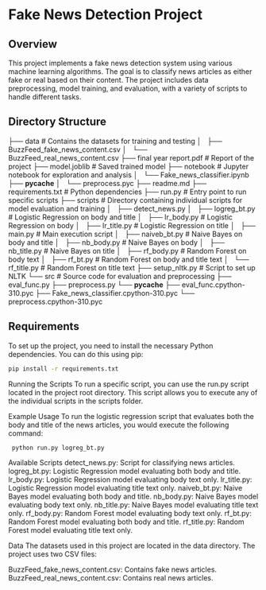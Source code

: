 # Fake News Detection Project

## Overview
This project implements a fake news detection system using various machine learning algorithms. The goal is to classify news articles as either fake or real based on their content. The project includes data preprocessing, model training, and evaluation, with a variety of scripts to handle different tasks.

## Directory Structure

├── data # Contains the datasets for training and testing 
│   ├── BuzzFeed_fake_news_content.csv
│   └── BuzzFeed_real_news_content.csv
├── final year report.pdf # Report of the project 
├── model.joblib  # Saved trained model
├── notebook  # Jupyter notebook for exploration and analysis 
│   └── Fake_news_classifier.ipynb
├── __pycache__
│   └── preprocess.pyc
├── readme.md
├── requirements.txt # Python dependencies
├── run.py  # Entry point to run specific scripts 
├── scripts # Directory containing individual scripts for model evaluation and training
│   ├── detect_news.py
│   ├── logreg_bt.py # Logistic Regression on body and title
│   ├── lr_body.py # Logistic Regression on body
│   ├── lr_title.py # Logistic Regression on title
│   ├── main.py # Main execution script 
│   ├── naiveb_bt.py  # Naive Bayes on body and title
│   ├── nb_body.py  # Naive Bayes on body
│   ├── nb_title.py  # Naive Bayes on title
│   ├── rf_body.py # Random Forest on body text
│   ├── rf_bt.py # Random Forest on body and title text
│   └── rf_title.py # Random Forest on title text
├── setup_nltk.py #  Script to set up NLTK
└── src # Source code for evaluation and preprocessing 
    ├── eval_func.py
    ├── preprocess.py
    └── __pycache__
        ├── eval_func.cpython-310.pyc
        ├── Fake_news_classifier.cpython-310.pyc
        └── preprocess.cpython-310.pyc


## Requirements
To set up the project, you need to install the necessary Python dependencies. You can do this using pip:

```bash
pip install -r requirements.txt
```

Running the Scripts
To run a specific script, you can use the run.py script located in the project root directory. This script allows you to execute any of the individual scripts in the scripts folder.

Example Usage
To run the logistic regression script that evaluates both the body and title of the news articles, you would execute the following command:

``` bash
 python run.py logreg_bt.py
```

Available Scripts
detect_news.py: Script for classifying news articles.
logreg_bt.py: Logistic Regression model evaluating both body and title.
lr_body.py: Logistic Regression model evaluating body text only.
lr_title.py: Logistic Regression model evaluating title text only.
naiveb_bt.py: Naive Bayes model evaluating both body and title.
nb_body.py: Naive Bayes model evaluating body text only.
nb_title.py: Naive Bayes model evaluating title text only.
rf_body.py: Random Forest model evaluating body text only.
rf_bt.py: Random Forest model evaluating both body and title.
rf_title.py: Random Forest model evaluating title text only.

Data
The datasets used in this project are located in the data directory. The project uses two CSV files:

BuzzFeed_fake_news_content.csv: Contains fake news articles.
BuzzFeed_real_news_content.csv: Contains real news articles.